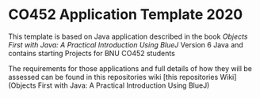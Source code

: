 # CO452 Application Template 2020
This template is based on Java application described in the book *Objects First with Java: A Practical Introduction Using BlueJ* Version 6 Java and contains starting Projects for BNU CO452 students  

The requirements for those applications and full details of how they will be assessed can be found in this repositories wiki 
[this repositories Wiki](Objects First with Java: A Practical Introduction Using BlueJ)

